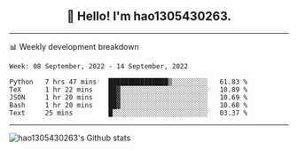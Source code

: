 <h2 align="center">👋 Hello! I'm hao1305430263.</h2>


---- 
📊 Weekly development breakdown

<!--START_SECTION:waka-->
```text
Week: 08 September, 2022 - 14 September, 2022

Python   7 hrs 47 mins   ███████████████▒░░░░░░░░░   61.83 % 
TeX      1 hr 22 mins    ██▓░░░░░░░░░░░░░░░░░░░░░░   10.89 % 
JSON     1 hr 20 mins    ██▓░░░░░░░░░░░░░░░░░░░░░░   10.69 % 
Bash     1 hr 20 mins    ██▓░░░░░░░░░░░░░░░░░░░░░░   10.68 % 
Text     25 mins         █░░░░░░░░░░░░░░░░░░░░░░░░   03.37 % 
```
<!--END_SECTION:waka-->
----
![hao1305430263's Github stats](https://github-readme-stats.vercel.app/api?username=hao1305430263&show_icons=true)


<!--
**hao1305430263/hao1305430263** is a ✨ _special_ ✨ repository because its `README.md` (this file) appears on your GitHub profile.

Here are some ideas to get you started:

- 🔭 I’m currently working on ...
- 🌱 I’m currently learning ...
- 👯 I’m looking to collaborate on ...
- 🤔 I’m looking for help with ...
- 💬 Ask me about ...
- 📫 How to reach me: ...
- 😄 Pronouns: ...
- ⚡ Fun fact: ...
-->
